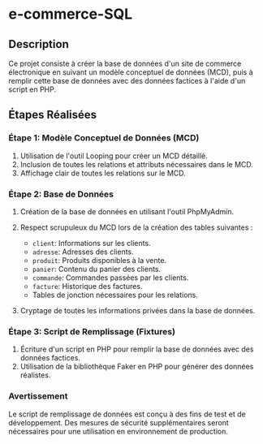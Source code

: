 # e-commerce-SQL

## Description

Ce projet consiste à créer la base de données d'un site de commerce électronique en suivant un modèle conceptuel de données (MCD), puis à remplir cette base de données avec des données factices à l'aide d'un script en PHP.

## Étapes Réalisées

### Étape 1: Modèle Conceptuel de Données (MCD)

1. Utilisation de l'outil Looping pour créer un MCD détaillé.
2. Inclusion de toutes les relations et attributs nécessaires dans le MCD.
3. Affichage clair de toutes les relations sur le MCD.

### Étape 2: Base de Données

1. Création de la base de données en utilisant l'outil PhpMyAdmin.
2. Respect scrupuleux du MCD lors de la création des tables suivantes :
   - `client`: Informations sur les clients.
   - `adresse`: Adresses des clients.
   - `produit`: Produits disponibles à la vente.
   - `panier`: Contenu du panier des clients.
   - `commande`: Commandes passées par les clients.
   - `facture`: Historique des factures.
   - Tables de jonction nécessaires pour les relations.

3. Cryptage de toutes les informations privées dans la base de données.

### Étape 3: Script de Remplissage (Fixtures)

1. Écriture d'un script en PHP pour remplir la base de données avec des données factices.
2. Utilisation de la bibliothèque Faker en PHP pour générer des données réalistes.

### Avertissement

Le script de remplissage de données est conçu à des fins de test et de développement. Des mesures de sécurité supplémentaires seront nécessaires pour une utilisation en environnement de production.

